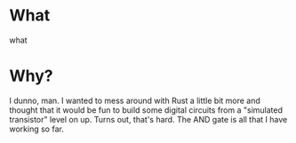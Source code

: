 # What

what

# Why?

I dunno, man. I wanted to mess around with Rust a little bit more and thought that it would be fun to build some digital circuits from a "simulated transistor" level on up. Turns out, that's hard. The AND gate is all that I have working so far.
